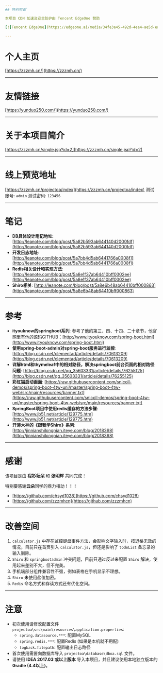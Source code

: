 ```yaml
---
## 特别鸣谢

本项目 CDN 加速及安全防护由 Tencent EdgeOne 赞助

[![Tencent EdgeOne](https://edgeone.ai/media/34fe3a45-492d-4ea4-ae5d-ea1087ca7b4b.png)](https://edgeone.ai/zh?from=github)

---
```



# 个人主页

[https://zzzmh.cn/](https://zzzmh.cn/)

---

# 友情链接

[https://yunduo250.com/](https://yunduo250.com/)

---

# 关于本项目简介

[https://zzzmh.cn/single.jsp?id=2](https://zzzmh.cn/single.jsp?id=2)

---

# 线上预览地址

[https://zzzmh.cn/projectoa/index](https://zzzmh.cn/projectoa/index)
测试账号: `admin`
测试密码: `123456`

---

# 笔记

* **DB具体设计笔记地址**: [http://leanote.com/blog/post/5a82b593ab644140d2000fdf](http://leanote.com/blog/post/5a82b593ab644140d2000fdf)
* **开发日志地址**: [http://leanote.com/blog/post/5a7bb4d5ab6441766a0008f1](http://leanote.com/blog/post/5a7bb4d5ab6441766a0008f1)
* **Redis相关设计和实现方法**: [http://leanote.com/blog/post/5a8e1f37ab64410bff0002ee](http://leanote.com/blog/post/5a8e1f37ab64410bff0002ee)
* **Shiro相关**: [http://leanote.com/blog/post/5a8e6b48ab64410bff000863](http://leanote.com/blog/post/5a8e6b48ab64410bff000863)

---

# 参考

* **ityouknow的springboot系列**: 参考了他的第三、四、十四、二十章节，他官网里有他的源码GITHUB：[http://www.ityouknow.com/spring-boot.html](http://www.ityouknow.com/spring-boot.html)
* **使用spring-boot-admin对spring-boot服务进行监控**: [http://blog.csdn.net/clementad/article/details/70613209](http://blog.csdn.net/clementad/article/details/70613209)
* **详解html和thymeleaf中的相对路径，解决springboot前台页面的相对路径问题**: [http://blog.csdn.net/qq_35603331/article/details/76255125](http://blog.csdn.net/qq_35603331/article/details/76255125)
* **彩虹猫启动画面**: [https://raw.githubusercontent.com/snicoll-demos/spring-boot-4tw-uni/master/spring-boot-4tw-web/src/main/resources/banner.txt](https://raw.githubusercontent.com/snicoll-demos/spring-boot-4tw-uni/master/spring-boot-4tw-web/src/main/resources/banner.txt)
* **SpringBoot项目中使用redis缓存的方法步骤**: [http://www.jb51.net/article/129775.htm](http://www.jb51.net/article/129775.htm)
* **开涛大神的《跟我学Shiro》系列**: [http://jinnianshilongnian.iteye.com/blog/2018398](http://jinnianshilongnian.iteye.com/blog/2018398)

---

# 感谢

该项目是由 **程衫耘朵** 和 **张明辉** 共同完成！

特别要感谢**云朵**同学的鼎力相助！！！

* [https://github.com/chsyd1028](https://github.com/chsyd1028)
* [https://github.com/zzzmhcn](https://github.com/zzzmhcn)

---

# 改善空间

1.  `calculator.js` 中存在监控键盘事件方法，会影响文字输入时，按退格无效的情况。目前只在首页引入 `calculator.js`，但还是影响了 `todoList` 备忘录的输入删除。
2.  `Shiro` 和 `springbootadmin` 冲突问题，目前只通过反过来配置 `Shiro` 解决，使用起来差别不大，但不完美。
3.  手机端部分组件兼容性不强，例如表格在手机显示不理想。
4.  `Shiro` 未使用盐值加密。
5.  `Redis` 命名方式和存读方式还有优化空间。

---

# 注意

* 初次使用请修改配置文件 `projectoa\src\main\resources\application.properties`:
    * `spring.datasource.***`: 配置MySQL
    * `spring.redis.***`: 配置Redis (如果是本机就不用配)
    * `logback.filepath`: 配置输出日志路径
* 首次使用需要向数据库导入 `projectoa\database\dboa.sql` 文件。
* 请使用 **IDEA 2017.03 或以上版本** 导入本项目，并且建议使用本地独立版本的 **Gradle (4.4以上)**。
